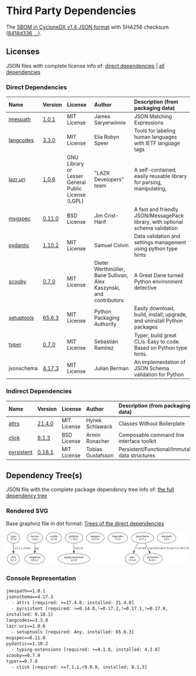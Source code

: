 # Third Party Dependencies

<!--[[[fill sbom_sha256()]]]-->
The [SBOM in CycloneDX v1.4 JSON format](https://github.com/sthagen/csaf/blob/default/sbom.json) with SHA256 checksum ([8418d336 ...](https://raw.githubusercontent.com/sthagen/csaf/default/sbom.json.sha256 "sha256:8418d3360380ba8012b647e0fad60ab6225b945e21d8d85d68b1c6b2fcd6c12f")).
<!--[[[end]]] (checksum: c9cacbe1a7ed66bd7d3ee417002fb69f)-->
## Licenses

JSON files with complete license info of: [direct dependencies](direct-dependency-licenses.json) | [all dependencies](all-dependency-licenses.json)

### Direct Dependencies

<!--[[[fill direct_dependencies_table()]]]-->
| Name                                                | Version                                               | License                                             | Author                                                              | Description (from packaging data)                                             |
|:----------------------------------------------------|:------------------------------------------------------|:----------------------------------------------------|:--------------------------------------------------------------------|:------------------------------------------------------------------------------|
| [jmespath](https://github.com/jmespath/jmespath.py) | [1.0.1](https://pypi.org/project/jmespath/1.0.1/)     | MIT License                                         | James Saryerwinnie                                                  | JSON Matching Expressions                                                     |
| [langcodes](https://github.com/rspeer/langcodes)    | [3.3.0](https://pypi.org/project/langcodes/3.3.0/)    | MIT License                                         | Elia Robyn Speer                                                    | Tools for labeling human languages with IETF language tags                    |
| [lazr.uri](https://launchpad.net/lazr.uri)          | [1.0.6](https://pypi.org/project/lazr.uri/1.0.6/)     | GNU Library or Lesser General Public License (LGPL) | "LAZR Developers" team                                              | A self-contained, easily reusable library for parsing, manipulating,          |
| [msgspec](https://jcristharif.com/msgspec/)         | [0.11.0](https://pypi.org/project/msgspec/0.11.0/)    | BSD License                                         | Jim Crist-Harif                                                     | A fast and friendly JSON/MessagePack library, with optional schema validation |
| [pydantic](https://github.com/pydantic/pydantic)    | [1.10.2](https://pypi.org/project/pydantic/1.10.2/)   | MIT License                                         | Samuel Colvin                                                       | Data validation and settings management using python type hints               |
| [scooby](https://github.com/banesullivan/scooby)    | [0.7.0](https://pypi.org/project/scooby/0.7.0/)       | MIT License                                         | Dieter Werthmüller, Bane Sullivan, Alex Kaszynski, and contributors | A Great Dane turned Python environment detective                              |
| [setuptools](https://github.com/pypa/setuptools)    | [65.6.3](https://pypi.org/project/setuptools/65.6.3/) | MIT License                                         | Python Packaging Authority                                          | Easily download, build, install, upgrade, and uninstall Python packages       |
| [typer](https://github.com/tiangolo/typer)          | [0.7.0](https://pypi.org/project/typer/0.7.0/)        | MIT License                                         | Sebastián Ramírez                                                   | Typer, build great CLIs. Easy to code. Based on Python type hints.            |
| jsonschema                                          | [4.17.3](https://pypi.org/project/jsonschema/4.17.3/) | MIT License                                         | Julian Berman                                                       | An implementation of JSON Schema validation for Python                        |
<!--[[[end]]] (checksum: 5b6606aca0aa833c549d735932146095)-->

### Indirect Dependencies

<!--[[[fill indirect_dependencies_table()]]]-->
| Name                                              | Version                                               | License     | Author            | Description (from packaging data)               |
|:--------------------------------------------------|:------------------------------------------------------|:------------|:------------------|:------------------------------------------------|
| [attrs](https://www.attrs.org/)                   | [21.4.0](https://pypi.org/project/attrs/21.4.0/)      | MIT License | Hynek Schlawack   | Classes Without Boilerplate                     |
| [click](https://palletsprojects.com/p/click/)     | [8.1.3](https://pypi.org/project/click/8.1.3/)        | BSD License | Armin Ronacher    | Composable command line interface toolkit       |
| [pyrsistent](http://github.com/tobgu/pyrsistent/) | [0.18.1](https://pypi.org/project/pyrsistent/0.18.1/) | MIT License | Tobias Gustafsson | Persistent/Functional/Immutable data structures |
<!--[[[end]]] (checksum: 05d6506dda54981d337721dd6cda817e)-->

## Dependency Tree(s)

JSON file with the complete package dependency tree info of: [the full dependency tree](package-dependency-tree.json)

### Rendered SVG

Base graphviz file in dot format: [Trees of the direct dependencies](package-dependency-tree.dot.txt)

<img src="./package-dependency-tree.svg" alt="Trees of the direct dependencies" title="Trees of the direct dependencies"/>

### Console Representation

<!--[[[fill dependency_tree_console_text()]]]-->
````console
jmespath==1.0.1
jsonschema==4.17.3
  - attrs [required: >=17.4.0, installed: 21.4.0]
  - pyrsistent [required: >=0.14.0,!=0.17.2,!=0.17.1,!=0.17.0, installed: 0.18.1]
langcodes==3.3.0
lazr.uri==1.0.6
  - setuptools [required: Any, installed: 65.6.3]
msgspec==0.11.0
pydantic==1.10.2
  - typing-extensions [required: >=4.1.0, installed: 4.2.0]
scooby==0.7.0
typer==0.7.0
  - click [required: >=7.1.1,<9.0.0, installed: 8.1.3]
````
<!--[[[end]]] (checksum: eda40a277d2a2cf2f3a87931a0c433b8)-->
